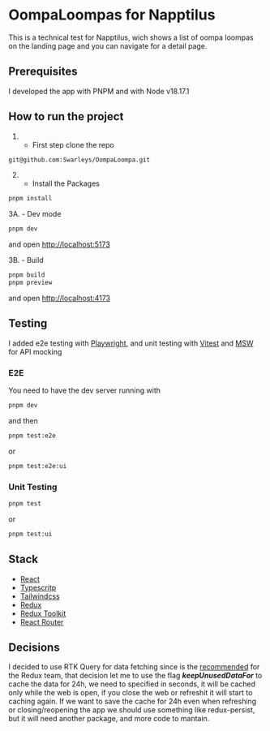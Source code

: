# OompaLoompas for Napptilus

This is a technical test for Napptilus, wich shows a list of oompa loompas on the landing page and you can navigate for a detail page.

## Prerequisites 

I  developed the app with PNPM and with Node v18.17.1

## How to run the project

1. - First step clone the repo
```sh
git@github.com:Swarleys/OompaLoompa.git
```
2. - Install the Packages 

```sh
pnpm install
```

3A. - Dev mode

```sh
pnpm dev
```

and open [http://localhost:5173](http://localhost:5173) 

3B. - Build
```sh 
pnpm build
pnpm preview
```

and open [http://localhost:4173](http://localhost:4173) 

## Testing

I added e2e testing with [Playwright](https://playwright.dev/), and unit testing with [Vitest](https://vitest.dev/) and [MSW](https://mswjs.io/) for API mocking

### E2E

You need to have the dev server running with

```sh
pnpm dev
```

and then

```sh
pnpm test:e2e
```

or

```sh
pnpm test:e2e:ui
```

### Unit Testing

```sh
pnpm test
```

or 

```sh
pnpm test:ui
```

## Stack

- [React](https://reactjs.org/)
- [Typescritp](https://www.typescriptlang.org/)
- [Tailwindcss](https://tailwindcss.com/)
- [Redux](https://redux.js.org/)
- [Redux Toolkit](https://redux-toolkit.js.org/)
- [React Router](https://reactrouter.com/en/main)

## Decisions

I decided to use RTK Query for data fetching since is the [recommended](https://redux.js.org/style-guide/#use-rtk-query-for-data-fetching) for the Redux team, that decision let me to use the flag ***keepUnusedDataFor*** to cache the data for 24h, we need to specified in seconds, it will be cached only while the web is open, if you close the web or refreshit it will start to caching again. If we want to save the cache for 24h even when refreshing or closing/reopening the app we should use something like redux-persist, but it will need another package, and more code to mantain.